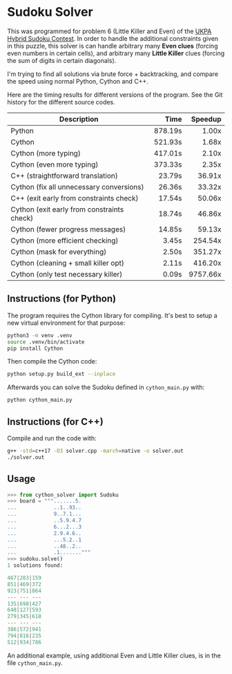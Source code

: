 # Sudoku Solver

This was programmed for problem 6 (Little Killer and Even) of the [UKPA Hybrid Sudoku Contest](https://ukpuzzles.org/contests.php?contestid=56).
In order to handle the additional constraints given in this puzzle, this solver is can handle arbitrary many **Even clues** (forcing even numbers in certain cells), and arbitrary many **Little Killer** clues (forcing the sum of digits in certain diagonals).

I'm trying to find all solutions via brute force + backtracking, and compare the speed using normal Python, Cython and C++.

Here are the timing results for different versions of the program. See the Git history for the different source codes.

| Description                                | Time            | Speedup  |
| ------------------------------------------ | --------------: | -------: |
| Python                                     | 878.19s         | 1.00x    |
| Cython                                     | 521.93s         | 1.68x    |
| Cython (more typing)                       | 417.01s         | 2.10x    |
| Cython (even more typing)                  | 373.33s         | 2.35x    |
| C++ (straightforward translation)          | 23.79s          | 36.91x   |
| Cython (fix all unnecessary conversions)   | 26.36s          | 33.32x   |
| C++ (exit early from constraints check)    | 17.54s          | 50.06x   |
| Cython (exit early from constraints check) | 18.74s          | 46.86x   |
| Cython (fewer progress messages)           | 14.85s          | 59.13x   |
| Cython (more efficient checking)           | 3.45s           | 254.54x  |
| Cython (mask for everything)               | 2.50s           | 351.27x  |
| Cython (cleaning + small killer opt)       | 2.11s           | 416.20x  |
| Cython (only test necessary killer)        | 0.09s           | 9757.66x |

## Instructions (for Python)

The program requires the Cython library for compiling. It's best to setup a new virtual environment for that purpose:

```sh
python3 -m venv .venv
source .venv/bin/activate
pip install Cython
```

Then compile the Cython code:

```sh
python setup.py build_ext --inplace
```

Afterwards you can solve the Sudoku defined in `cython_main.py` with:

```sh
python cython_main.py
```

## Instructions (for C++)

Compile and run the code with:

```sh
g++ -std=c++17 -O3 solver.cpp -march=native -o solver.out
./solver.out
```

## Usage

```py
>>> from cython_solver import Sudoku
>>> board = """.......5.
...            ..1..93..
...            9..7.1...
...            ..5.9.4.7
...            6...2...3
...            2.9.4.6..
...            ...5.2..1
...            ..48..2..
...            .1......."""
>>> sudoku.solve()
1 solutions found:

467|283|159
851|469|372
923|751|864
--- --- ---
135|698|427
648|127|593
279|345|618
--- --- ---
386|572|941
794|816|235
512|934|786
```

An additional example, using additional Even and Little Killer clues, is in the file `cython_main.py`.
